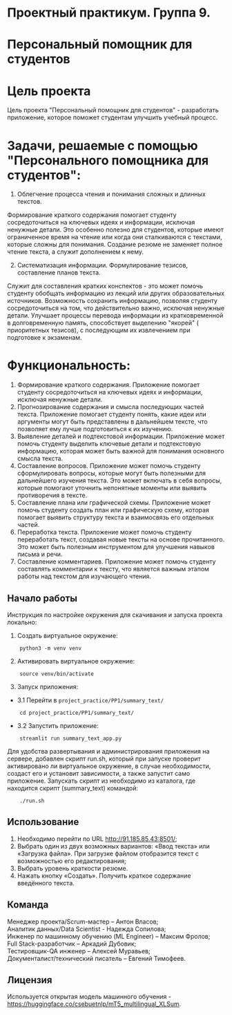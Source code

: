 # Проектный практикум. Группа 9.

# Персональный помощник для студентов

# Цель проекта

Цель проекта "Персональный помощник для студентов" - разработать приложение, которое поможет студентам улучшить учебный
процесс.

# Задачи, решаемые с помощью "Персонального помощника для студентов":

1. Облегчение процесса чтения и понимания сложных и длинных текстов.

Формирование краткого содержания помогает студенту сосредоточиться на ключевых
идеях и информации, исключая ненужные детали. Это особенно полезно для студентов,
которые имеют ограниченное время на чтение или когда они сталкиваются с текстами,
которые сложны для понимания. Создание резюме не заменяет полное чтение текста, а служит дополнением к нему.

2. Систематизация информации. Формулирование тезисов, составление планов текста.

Служит для составления кратких конспектов - это может помочь студенту обобщать информацию из лекций или других
образовательных источников. Возможность сохранить информацию, позволяя
студенту сосредоточиться на том, что действительно важно, исключая ненужные детали.
Улучшает процессы перевода информации из кратковременной в долговременную память, способствует выделению "якорей" (
приоритетных тезисов),
с последующим их извлечением при подготовке к экзаменам.

# Функциональность:

1. Формирование краткого содержания. Приложение помогает студенту сосредоточиться на ключевых
   идеях и информации, исключая ненужные детали.
2. Прогнозирование содержания и смысла последующих частей текста. Приложение помогает студенту понять, какие идеи или
   аргументы
   могут быть представлены в дальнейшем тексте, что позволяет ему лучше подготовиться к их изучению.
3. Выявление деталей и подтекстовой информации. Приложение может помочь студенту выделить ключевые детали и подтекстовую
   информацию, которая может быть важной для понимания основного смысла текста.
4. Составление вопросов. Приложение может помочь студенту сформулировать вопросы, которые могут быть полезными для
   дальнейшего изучения текста. Это может включать в себя вопросы, которые помогают уточнить непонятные моменты или
   выявить противоречия в тексте.
5. Составление плана или графической схемы. Приложение может помочь студенту создать план или графическую схему,
   которая помогает выявить структуру текста и взаимосвязь его отдельных частей.
6. Переработка текста. Приложение может помочь студенту переработать текст, создавая новые тексты на основе
   прочитанного.
   Это может быть полезным инструментом для улучшения навыков письма и речи.
7. Составление комментариев. Приложение может помочь студенту составлять комментарии к тексту, что является важным
   этапом
   работы над текстом для изучающего чтения.

## Начало работы

Инструкция по настройке окружения для скачивания и запуска проекта локально:

1) Создать виртуальное окружение:

```
    python3 -m venv venv
```

2) Активировать виртуальное окружение:

```
    source venv/bin/activate
```

3) Запуск приложения:

- 3.1 Перейти в `project_practice/PP1/summary_text/`

```
    cd project_practice/PP1/summary_text/
```

- 3.2 Запустить приложение:

```
    streamlit run summary_text_app.py
```

Для удобства развертывания и администрирования приложения на сервере, добавлен скрипт run.sh, который при запуске
проверит активировано ли виртуальное окружение, в случае необходимости, создаст его и установит зависимости, а также
запустит само приложение. Запускать скрипт из необходимо из каталога, где находится скрипт (summary_text) командой:

```
    ./run.sh
```

## Использование

1. Необходимо перейти по URL http://91.185.85.43:8501/;
2. Выбрать один из двух возможных вариантов: «Ввод текста» или «Загрузка файла».
   При загрузке файлом отобразится текст с возможностью его редактирования;
3. Выбрать уровень краткости резюме.
4. Нажать кнопку «Создать». Получить краткое содержание введённого текста.

## Команда

Менеджер проекта/Scrum-мастер – Антон Власов;  
Аналитик данных/Data Scientist - Надежда Сопилова;  
Инженер по машинному обучению (ML Engineer) – Максим Фролов;  
Full Stack-разработчик – Аркадий Дубовик;  
Тестировщик-QA инженер – Алексей Муравьев;  
Документалист/технический писатель – Евгений Тимофеев.

## Лицензия

Используется открытая модель машинного обучения - https://huggingface.co/csebuetnlp/mT5_multilingual_XLSum.
